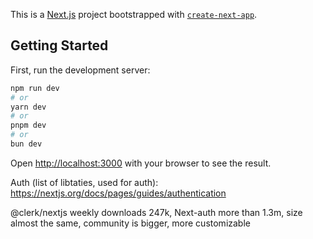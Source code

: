 This is a [Next.js](https://nextjs.org) project bootstrapped with [`create-next-app`](https://nextjs.org/docs/app/api-reference/cli/create-next-app).

## Getting Started

First, run the development server:

```bash
npm run dev
# or
yarn dev
# or
pnpm dev
# or
bun dev
```

Open [http://localhost:3000](http://localhost:3000) with your browser to see the result.

Auth (list of libtaties, used for auth): https://nextjs.org/docs/pages/guides/authentication

@clerk/nextjs weekly downloads 247k, Next-auth more than 1.3m, size almost the same, community is bigger, more customizable 